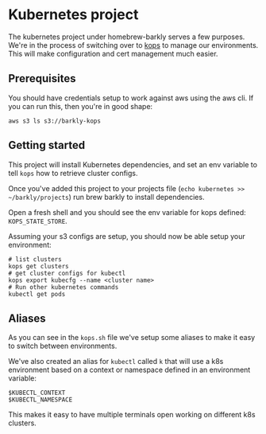 Kubernetes project
=================
The kubernetes project under homebrew-barkly serves a few purposes. We're in the process of switching over to [kops](https://github.com/kubernetes/kops) to manage our environments.  This will make configuration and cert management much easier.

Prerequisites
-------------
You should have credentials setup to work against aws using the aws cli.  If you can run this, then you're in good shape:
```
aws s3 ls s3://barkly-kops
```
Getting started
----------------
This project will install Kubernetes dependencies, and set an env variable to tell `kops` how to retrieve cluster configs.

Once you've added this project to your projects file (`echo kubernetes >> ~/barkly/projects`) run brew barkly to install dependencies.  

Open a fresh shell and you should see the env variable for kops defined: `KOPS_STATE_STORE`.

Assuming your s3 configs are setup, you should now be able setup your environment:

```
# list clusters
kops get clusters
# get cluster configs for kubectl
kops export kubecfg --name <cluster name>
# Run other kubernetes commands
kubectl get pods
```

Aliases
-------
As you can see in the `kops.sh` file we've setup some aliases to make it easy to switch between environments.

We've also created an alias for `kubectl` called `k` that will use a k8s environment based on a context or namespace defined in an environment variable:
```
$KUBECTL_CONTEXT
$KUBECTL_NAMESPACE
```

This makes it easy to have multiple terminals open working on different k8s clusters.
